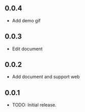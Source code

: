 ## 0.0.4

* Add demo gif

## 0.0.3

* Edit document

## 0.0.2

* Add document and support web

## 0.0.1

* TODO: Initial release.

